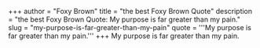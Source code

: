 +++
author = "Foxy Brown"
title = "the best Foxy Brown Quote"
description = "the best Foxy Brown Quote: My purpose is far greater than my pain."
slug = "my-purpose-is-far-greater-than-my-pain"
quote = '''My purpose is far greater than my pain.'''
+++
My purpose is far greater than my pain.
